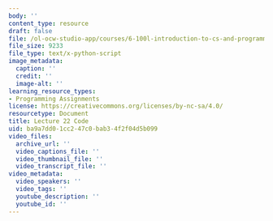 ```yaml
---
body: ''
content_type: resource
draft: false
file: /ol-ocw-studio-app/courses/6-100l-introduction-to-cs-and-programming-using-python-fall-2022/mit6_100l_f22_lec22_code.py
file_size: 9233
file_type: text/x-python-script
image_metadata:
  caption: ''
  credit: ''
  image-alt: ''
learning_resource_types:
- Programming Assignments
license: https://creativecommons.org/licenses/by-nc-sa/4.0/
resourcetype: Document
title: Lecture 22 Code
uid: ba9a7dd0-1cc2-47c0-bab3-4f2f04d5b099
video_files:
  archive_url: ''
  video_captions_file: ''
  video_thumbnail_file: ''
  video_transcript_file: ''
video_metadata:
  video_speakers: ''
  video_tags: ''
  youtube_description: ''
  youtube_id: ''
---
```

